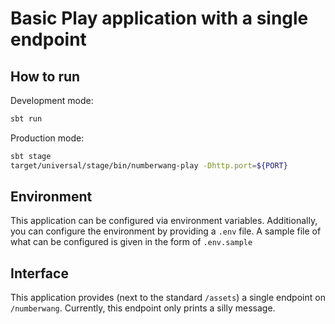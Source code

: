 # Basic Play application with a single endpoint

## How to run
Development mode:
```bash
sbt run
```

Production mode:
```bash
sbt stage
target/universal/stage/bin/numberwang-play -Dhttp.port=${PORT}
```

## Environment
This application can be configured via environment variables. Additionally, you can configure the environment by providing a `.env` file. A sample file of what can be configured is given in the form of `.env.sample`

## Interface
This application provides (next to the standard `/assets`) a single endpoint on `/numberwang`. Currently, this endpoint only prints a silly message.
